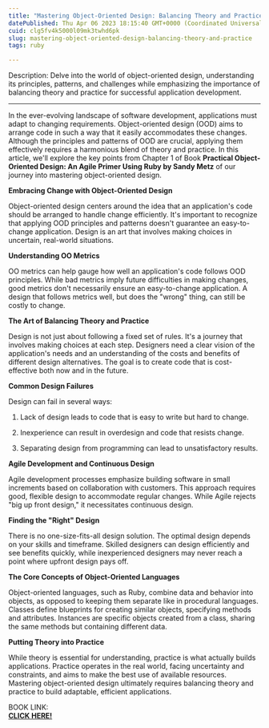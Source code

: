 ```yaml
---
title: "Mastering Object-Oriented Design: Balancing Theory and Practice"
datePublished: Thu Apr 06 2023 18:15:40 GMT+0000 (Coordinated Universal Time)
cuid: clg5fv4k5000l09mk3twhd6pk
slug: mastering-object-oriented-design-balancing-theory-and-practice
tags: ruby

---
```


Description: Delve into the world of object-oriented design, understanding its principles, patterns, and challenges while emphasizing the importance of balancing theory and practice for successful application development.

---

In the ever-evolving landscape of software development, applications must adapt to changing requirements. Object-oriented design (OOD) aims to arrange code in such a way that it easily accommodates these changes. Although the principles and patterns of OOD are crucial, applying them effectively requires a harmonious blend of theory and practice. In this article, we'll explore the key points from Chapter 1 of Book **Practical Object-Oriented Design: An Agile Primer Using Ruby by Sandy Metz** of our journey into mastering object-oriented design.

**Embracing Change with Object-Oriented Design**

Object-oriented design centers around the idea that an application's code should be arranged to handle change efficiently. It's important to recognize that applying OOD principles and patterns doesn't guarantee an easy-to-change application. Design is an art that involves making choices in uncertain, real-world situations.

**Understanding OO Metrics**

OO metrics can help gauge how well an application's code follows OOD principles. While bad metrics imply future difficulties in making changes, good metrics don't necessarily ensure an easy-to-change application. A design that follows metrics well, but does the "wrong" thing, can still be costly to change.

**The Art of Balancing Theory and Practice**

Design is not just about following a fixed set of rules. It's a journey that involves making choices at each step. Designers need a clear vision of the application's needs and an understanding of the costs and benefits of different design alternatives. The goal is to create code that is cost-effective both now and in the future.

**Common Design Failures**

Design can fail in several ways:

1. Lack of design leads to code that is easy to write but hard to change.
    
2. Inexperience can result in overdesign and code that resists change.
    
3. Separating design from programming can lead to unsatisfactory results.
    

**Agile Development and Continuous Design**

Agile development processes emphasize building software in small increments based on collaboration with customers. This approach requires good, flexible design to accommodate regular changes. While Agile rejects "big up front design," it necessitates continuous design.

**Finding the "Right" Design**

There is no one-size-fits-all design solution. The optimal design depends on your skills and timeframe. Skilled designers can design efficiently and see benefits quickly, while inexperienced designers may never reach a point where upfront design pays off.

**The Core Concepts of Object-Oriented Languages**

Object-oriented languages, such as Ruby, combine data and behavior into objects, as opposed to keeping them separate like in procedural languages. Classes define blueprints for creating similar objects, specifying methods and attributes. Instances are specific objects created from a class, sharing the same methods but containing different data.

**Putting Theory into Practice**

While theory is essential for understanding, practice is what actually builds applications. Practice operates in the real world, facing uncertainty and constraints, and aims to make the best use of available resources. Mastering object-oriented design ultimately requires balancing theory and practice to build adaptable, efficient applications.

BOOK LINK:  
[**CLICK HERE!**](https://amzn.to/40NSj3m)